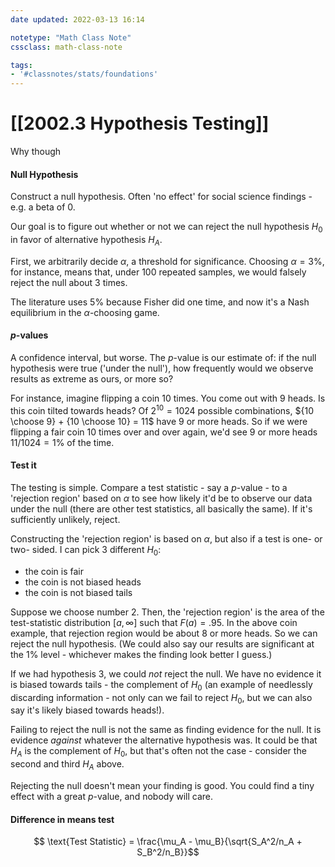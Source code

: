 ```yaml
---
date updated: 2022-03-13 16:14

notetype: "Math Class Note"
cssclass: math-class-note

tags: 
- '#classnotes/stats/foundations'
---
```


# [[2002.3 Hypothesis Testing]]

Why though

#### Null Hypothesis

Construct a null hypothesis. Often 'no effect' for social science findings - e.g. a beta of 0.

Our goal is to figure out whether or not we can reject the null hypothesis $H_0$ in favor of alternative hypothesis $H_A$. 

First, we arbitrarily decide $\alpha$, a threshold for significance. Choosing $\alpha = 3\%$, for instance, means that, under $100$ repeated samples, we would falsely reject the null about 3 times. 

The literature uses $5\%$ because Fisher did one time, and now it's a Nash equilibrium in the $\alpha$-choosing game.

#### $p$-values

A confidence interval, but worse. The $p$-value is our estimate of: if the null hypothesis were true ('under the null'), how frequently would we observe results as extreme as ours, or more so?

For instance, imagine flipping a coin $10$ times. You come out with $9$ heads. Is this coin tilted towards heads? Of $2^{10} = 1024$ possible combinations, ${10 \choose 9} + {10 \choose 10} = 11$ have $9$ or more heads. So if we were flipping a fair coin 10 times over and over again, we'd see $9$ or more heads $11/1024 = 1\%$ of the time. 


#### Test it

The testing is simple. Compare a test statistic - say a $p$-value - to a 'rejection region' based on $\alpha$ to see how likely it'd be to observe our data under the null (there are other test statistics, all basically the same). If it's sufficiently unlikely, reject. 

Constructing the 'rejection region' is based on $\alpha$, but also if a test is one- or two- sided. I can pick 3 different $H_0$:
- the coin is fair
- the coin is not biased heads
- the coin is not biased tails

Suppose we choose number 2. Then, the 'rejection region' is the area of the test-statistic distribution  $[a, \infty]$ such that  $F(a) = .95$. In the above coin example, that rejection region would be about $8$ or more heads. So we can reject the null hypothesis. (We could also say our results are significant at the $1\%$ level - whichever makes the finding look better I guess.)

If we had hypothesis 3, we could _not_ reject the null. We have no evidence it is biased towards tails - the complement of $H_0$ (an example of needlessly discarding information - not only can we fail to reject $H_0$, but we can also say it's likely biased towards heads!).

Failing to reject the null is not the same as finding evidence for the null. It is evidence _against_ whatever the alternative hypothesis was. It could be that $H_A$ is the complement of $H_0$, but that's often not the case - consider the second and third $H_A$ above.

Rejecting the null doesn't mean your finding is good. You could find a tiny effect with a great $p$-value, and nobody will care.

#### Difference in means test

$$ \text{Test Statistic} = \frac{\mu_A - \mu_B}{\sqrt{S_A^2/n_A + S_B^2/n_B}}$$